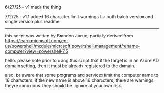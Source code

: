 6/27/25 - v1
made the thing

7/2/25 - v1.1
added 16 character limit warnings for both batch version and single version
plus readme

----------------------------------------------
this script was written by Brandon Jadue, partially derived from
https://learn.microsoft.com/en-us/powershell/module/microsoft.powershell.management/rename-computer?view=powershell-7.5

hello. please note prior to using this script that if the target is in an Azure AD domain setting, then it must be already registered to the domain.

also, be aware that some programs and services limit the computer name to 16 characters.
if the new name is above 16 characters, there are warnings. theyre obnoxious. they should be.
ignore at your own risk.
